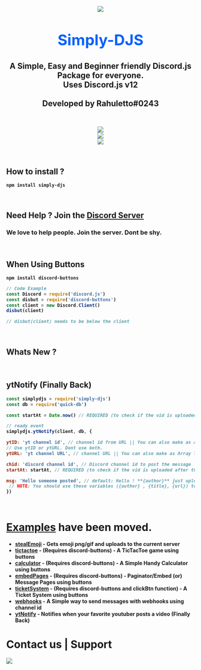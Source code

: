 
<p align="center"><img align="center" style="margin-bottom:-6px" src="https://cdn.discordapp.com/icons/867999056172052551/1808ea6e6a79f23a62945cba0df807dd.png?size=128"></p>


<h2 style="font-size:2.5rem; color:#075FFF" align="center">Simply-DJS</h2>

<h2 align="center"> A Simple, Easy and Beginner friendly Discord.js Package for everyone. <br>Uses Discord.js v12<br><br>Developed by Rahuletto#0243</h2>
 
<br>
<p align="center">
   <a href="https://www.npmjs.com/package/simply-djs"><img src="https://img.shields.io/npm/v/simply-djs.svg?style=flat-square" /></a><br>
   <a href="https://www.npmjs.com/package/simply-djs"><img src="https://nodei.co/npm/simply-djs.png?downloadRank=true&downloads=true&downloadRank=true&stars=true" /></a><br>
   <a href="https://discord.gg/3JzDV9T5Fn"><img src="https://invidget.switchblade.xyz/3JzDV9T5Fn" /></a>
</p>

<br>

## <b>How to install ?
```
npm install simply-djs
```
<br>


## **Need Help ? Join the [Discord Server](https://discord.gg/3JzDV9T5Fn)**
### We love to help people. Join the server. Dont be shy.
<br>

## <b>When Using Buttons
```
npm install discord-buttons
```
```js
// Code Example
const Discord = require('discord.js')
const disbut = require('discord-buttons')
const client = new Discord.Client()
disbut(client)

// disbut(client) needs to be below the client
```

<br>

## Whats New ?
<br>

## **ytNotify** (Finally Back)

 ```js
const simplydjs = require('simply-djs')
const db = require('quick-db')
 
const startAt = Date.now() // REQUIRED (to check if the vid is uploaded after the bot started)

// ready event
simplydjs.ytNotify(client, db, {
 
 ytID: 'yt channel id', // channel id from URL || You can also make as Array like ['channel 1', 'channel 2']
 // Use ytID or ytURL. Dont use both.
 ytURL: 'yt channel URL', // channel URL || You can also make as Array like ['channel 1', 'channel 2']
 
 chid: 'discord channel id', // Discord channel id to post the message
 startAt: startAt, // REQUIRED (to check if the vid is uploaded after the bot started)

msg: 'Hello someone posted', // default: Hello ! **{author}** just uploaded a new video **{title}**\n\n*{url}*
  // NOTE: You should use these variables ({author} , {title}, {url}) to build the message
})
```
<br>


# [Examples](https://github.com/Rahuletto/simply-djs/tree/main/Examples) have been moved.
- [stealEmoji](https://github.com/Rahuletto/simply-djs/blob/main/Examples/stealEmoji.md) - Gets emoji png/gif and uploads to the current server
- [tictactoe](https://github.com/Rahuletto/simply-djs/blob/main/Examples/tictactoe.md) - (Requires discord-buttons) - A TicTacToe game using buttons
- [calculator](https://github.com/Rahuletto/simply-djs/blob/main/Examples/calculator.md) - (Requires discord-buttons) - A Simple Handy Calculator using buttons
- [embedPages](https://github.com/Rahuletto/simply-djs/blob/main/Examples/embedPages.md) - (Requires discord-buttons) - Paginator/Embed (or) Message Pages using buttons
- [ticketSystem](https://github.com/Rahuletto/simply-djs/blob/main/Examples/ticketSystem.md) - (Requires discord-buttons and clickBtn function) - A Ticket System using buttons
- [webhooks](https://github.com/Rahuletto/simply-djs/blob/main/Examples/webhooks.md) - A Simple way to send messages with webhooks using channel id
- [ytNotify](https://github.com/Rahuletto/simply-djs/blob/main/Examples/webhooks.md) - Notifies when your favorite youtuber posts a video (Finally Back)

 <h1>Contact us | Support</h1>
 <p>
<a href="https://discord.gg/3JzDV9T5Fn"><img src="https://invidget.switchblade.xyz/3JzDV9T5Fn" /></a>
</p>
